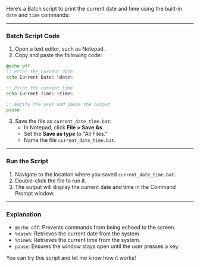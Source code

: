 Here’s a Batch script to print the current date and time using the built-in `date` and `time` commands:

---

### **Batch Script Code**
1. Open a text editor, such as Notepad.
2. Copy and paste the following code:

```bat
@echo off
:: Print the current date
echo Current Date: %date%

:: Print the current time
echo Current Time: %time%

:: Notify the user and pause the output
pause
```

3. Save the file as `current_date_time.bat`:
   - In Notepad, click **File > Save As**.
   - Set the **Save as type** to "All Files."
   - Name the file `current_date_time.bat`.

---

### **Run the Script**
1. Navigate to the location where you saved `current_date_time.bat`.
2. Double-click the file to run it.
3. The output will display the current date and time in the Command Prompt window.

---

### **Explanation**
- `@echo off`: Prevents commands from being echoed to the screen.
- `%date%`: Retrieves the current date from the system.
- `%time%`: Retrieves the current time from the system.
- `pause`: Ensures the window stays open until the user presses a key.

You can try this script and let me know how it works!